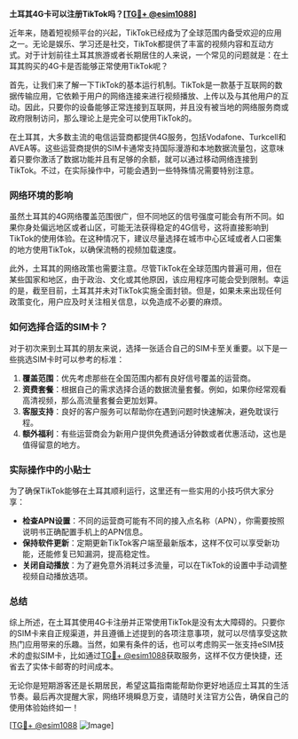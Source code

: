 **土耳其4G卡可以注册TikTok吗？[[TG💪+ @esim1088](https://t.me/s/esim1088)]**

近年来，随着短视频平台的兴起，TikTok已经成为了全球范围内备受欢迎的应用之一。无论是娱乐、学习还是社交，TikTok都提供了丰富的视频内容和互动方式。对于计划前往土耳其旅游或者长期居住的人来说，一个常见的问题就是：在土耳其购买的4G卡是否能够正常使用TikTok呢？

首先，让我们来了解一下TikTok的基本运行机制。TikTok是一款基于互联网的数据传输应用，它依赖于用户的网络连接来进行视频播放、上传以及与其他用户的互动。因此，只要你的设备能够正常连接到互联网，并且没有被当地的网络服务商或政府限制访问，那么理论上是完全可以使用TikTok的。

在土耳其，大多数主流的电信运营商都提供4G服务，包括Vodafone、Turkcell和AVEA等。这些运营商提供的SIM卡通常支持国际漫游和本地数据流量包，这意味着只要你激活了数据功能并且有足够的余额，就可以通过移动网络连接到TikTok。不过，在实际操作中，可能会遇到一些特殊情况需要特别注意。

### 网络环境的影响

虽然土耳其的4G网络覆盖范围很广，但不同地区的信号强度可能会有所不同。如果你身处偏远地区或者山区，可能无法获得稳定的4G信号，这将直接影响到TikTok的使用体验。在这种情况下，建议尽量选择在城市中心区域或者人口密集的地方使用TikTok，以确保流畅的视频加载速度。

此外，土耳其的网络政策也需要注意。尽管TikTok在全球范围内普遍可用，但在某些国家和地区，由于政治、文化或其他原因，该应用程序可能会受到限制。幸运的是，截至目前，土耳其并未对TikTok实施全面封锁。但是，如果未来出现任何政策变化，用户应及时关注相关信息，以免造成不必要的麻烦。

### 如何选择合适的SIM卡？

对于初次来到土耳其的朋友来说，选择一张适合自己的SIM卡至关重要。以下是一些挑选SIM卡时可以参考的标准：

1. **覆盖范围**：优先考虑那些在全国范围内都有良好信号覆盖的运营商。
2. **资费套餐**：根据自己的需求选择合适的数据流量套餐。例如，如果你经常观看高清视频，那么高流量套餐会更加划算。
3. **客服支持**：良好的客户服务可以帮助你在遇到问题时快速解决，避免耽误行程。
4. **额外福利**：有些运营商会为新用户提供免费通话分钟数或者优惠活动，这也是值得留意的地方。

### 实际操作中的小贴士

为了确保TikTok能够在土耳其顺利运行，这里还有一些实用的小技巧供大家分享：

- **检查APN设置**：不同的运营商可能有不同的接入点名称（APN），你需要按照说明书正确配置手机上的APN信息。
- **保持软件更新**：定期更新TikTok客户端至最新版本，这样不仅可以享受新功能，还能修复已知漏洞，提高稳定性。
- **关闭自动播放**：为了避免意外消耗过多流量，可以在TikTok的设置中手动调整视频自动播放选项。

### 总结

综上所述，在土耳其使用4G卡注册并正常使用TikTok是没有太大障碍的。只要你的SIM卡来自正规渠道，并且遵循上述提到的各项注意事项，就可以尽情享受这款热门应用带来的乐趣。当然，如果有条件的话，也可以考虑购买一张支持eSIM技术的虚拟SIM卡，比如通过[TG💪+ @esim1088](https://t.me/s/esim1088)获取服务，这样不仅方便快捷，还省去了实体卡邮寄的时间成本。

无论你是短期游客还是长期居民，希望这篇指南能帮助你更好地适应土耳其的生活节奏。最后再次提醒大家，网络环境瞬息万变，请随时关注官方公告，确保自己的使用体验始终如一！

[[TG💪+ @esim1088](https://t.me/s/esim1088) ![Image](https://i.postimg.cc/4NQfJmqS/Snipaste-2025-05-13-00-14-12.png)]
